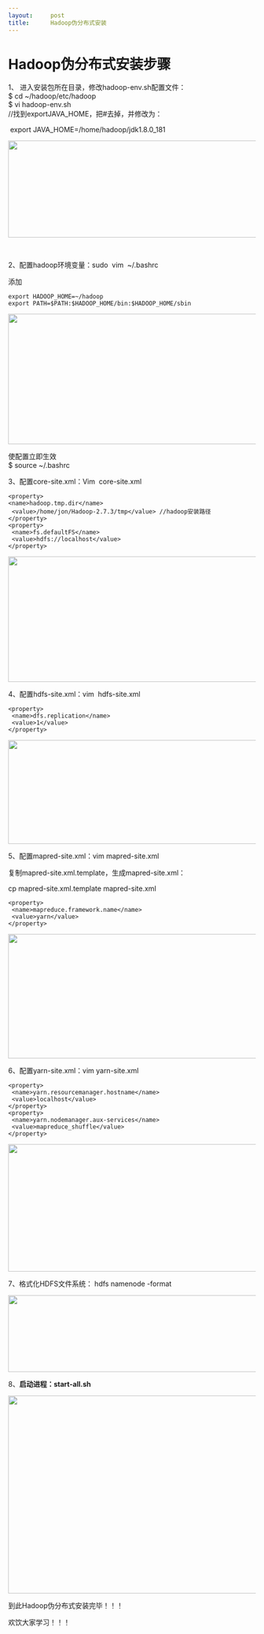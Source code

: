 ```yaml
---
layout:     post
title:      Hadoop伪分布式安装
---
```

<div id="article_content" class="article_content clearfix csdn-tracking-statistics" data-pid="blog" data-mod="popu_307" data-dsm="post">
								            <link rel="stylesheet" href="https://csdnimg.cn/release/phoenix/template/css/ck_htmledit_views-f76675cdea.css">
						<div class="htmledit_views" id="content_views">
                <h1>Hadoop伪分布式安装步骤</h1>

<p>1、 进入安装包所在目录，修改hadoop-env.sh配置文件：<br>
$ cd ~/hadoop/etc/hadoop<br>
$ vi hadoop-env.sh<br>
//找到exportJAVA_HOME，把#去掉，并修改为：</p>

<p> export JAVA_HOME=/home/hadoop/jdk1.8.0_181</p>

<p><img alt="" class="has" height="197" src="https://img-blog.csdnimg.cn/2018110618075620.png" width="638"></p>

<p> </p>

<p style="margin-left:0cm;">2、配置hadoop环境变量：sudo  vim  ~/.bashrc</p>

<p style="margin-left:0cm;">添加</p>

<pre class="has">
<code>export HADOOP_HOME=~/hadoop
export PATH=$PATH:$HADOOP_HOME/bin:$HADOOP_HOME/sbin
</code></pre>

<p><img alt="" class="has" height="265" src="https://img-blog.csdnimg.cn/20181106175455476.png?x-oss-process=image/watermark,type_ZmFuZ3poZW5naGVpdGk,shadow_10,text_aHR0cHM6Ly9ibG9nLmNzZG4ubmV0L2NzZG5tZ3E=,size_16,color_FFFFFF,t_70" width="553"></p>

<p>使配置立即生效<br>
$ source ~/.bashrc</p>

<p>3、配置core-site.xml：Vim  core-site.xml</p>

<pre class="has">
<code class="language-html">&lt;property&gt; 
&lt;name&gt;hadoop.tmp.dir&lt;/name&gt;
 &lt;value&gt;/home/jon/Hadoop-2.7.3/tmp&lt;/value&gt; //hadoop安装路径
&lt;/property&gt; 
&lt;property&gt;
 &lt;name&gt;fs.defaultFS&lt;/name&gt;
 &lt;value&gt;hdfs://localhost&lt;/value&gt;
&lt;/property&gt; </code></pre>

<p><img alt="" class="has" height="255" src="https://img-blog.csdnimg.cn/20181106181324960.png?x-oss-process=image/watermark,type_ZmFuZ3poZW5naGVpdGk,shadow_10,text_aHR0cHM6Ly9ibG9nLmNzZG4ubmV0L2NzZG5tZ3E=,size_16,color_FFFFFF,t_70" width="554"></p>

<p>4、配置hdfs-site.xml：vim  hdfs-site.xml</p>

<pre class="has">
<code class="language-html">&lt;property&gt;
 &lt;name&gt;dfs.replication&lt;/name&gt;
 &lt;value&gt;1&lt;/value&gt; 
&lt;/property&gt; </code></pre>

<p><img alt="" class="has" height="211" src="https://img-blog.csdnimg.cn/20181106181831517.png?x-oss-process=image/watermark,type_ZmFuZ3poZW5naGVpdGk,shadow_10,text_aHR0cHM6Ly9ibG9nLmNzZG4ubmV0L2NzZG5tZ3E=,size_16,color_FFFFFF,t_70" width="553"></p>

<p>5、配置mapred-site.xml：vim mapred-site.xml</p>

<p>复制mapred-site.xml.template，生成mapred-site.xml： </p>

<p style="margin-left:0cm;">cp mapred-site.xml.template mapred-site.xml</p>

<pre class="has">
<code>&lt;property&gt;
 &lt;name&gt;mapreduce.framework.name&lt;/name&gt;
 &lt;value&gt;yarn&lt;/value&gt;
&lt;/property&gt;</code></pre>

<p style="margin-left:0cm;"><img alt="" class="has" height="253" src="https://img-blog.csdnimg.cn/20181106182057291.png?x-oss-process=image/watermark,type_ZmFuZ3poZW5naGVpdGk,shadow_10,text_aHR0cHM6Ly9ibG9nLmNzZG4ubmV0L2NzZG5tZ3E=,size_16,color_FFFFFF,t_70" width="554"></p>

<p>6、配置yarn-site.xml：vim yarn-site.xml</p>

<pre class="has">
<code>&lt;property&gt;
 &lt;name&gt;yarn.resourcemanager.hostname&lt;/name&gt;
 &lt;value&gt;localhost&lt;/value&gt;
&lt;/property&gt;
&lt;property&gt;
 &lt;name&gt;yarn.nodemanager.aux-services&lt;/name&gt;
 &lt;value&gt;mapreduce_shuffle&lt;/value&gt;
&lt;/property&gt; </code></pre>

<p><img alt="" class="has" height="259" src="https://img-blog.csdnimg.cn/20181106182250989.png?x-oss-process=image/watermark,type_ZmFuZ3poZW5naGVpdGk,shadow_10,text_aHR0cHM6Ly9ibG9nLmNzZG4ubmV0L2NzZG5tZ3E=,size_16,color_FFFFFF,t_70" width="554"></p>

<p>7、格式化HDFS文件系统： hdfs namenode -format</p>

<p><img alt="" class="has" height="156" src="https://img-blog.csdnimg.cn/20181106182341371.png" width="554"></p>

<p>8、<strong>启动进程：start-all.sh</strong></p>

<p><img alt="" class="has" height="402" src="https://img-blog.csdnimg.cn/20181106182827106.png?x-oss-process=image/watermark,type_ZmFuZ3poZW5naGVpdGk,shadow_10,text_aHR0cHM6Ly9ibG9nLmNzZG4ubmV0L2NzZG5tZ3E=,size_16,color_FFFFFF,t_70" width="704"></p>

<p>到此Hadoop伪分布式安装完毕！！！</p>

<p>欢饮大家学习！！！</p>            </div>
                </div>